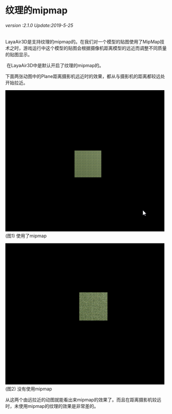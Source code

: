 # 纹理的mipmap

###### *version :2.1.0   Update:2019-5-25*

​	LayaAir3D是支持纹理的mipmap的。在我们对一个模型的贴图使用了MipMap技术之时，游戏运行中这个模型的贴图会根据摄像机距离模型的远近而调整不同质量的贴图显示。

​	在LayaAir3D中是默认开启了纹理的mipmap的。

下面两张动图中的Plane距离摄影机远近时的效果，都从与摄影机的距离都较远处开始拉近。

![](img/1.gif)<br> (图1)  使用了mipmap

![](img/2.gif)<br>(图2) 没有使用mipmap

从这两个由远拉近的动图就能看出来mipmap的效果了。而且在距离摄影机较远时，未使用mipmap的纹理的效果是非常差的。